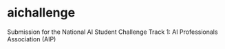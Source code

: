 # aichallenge
Submission for the National AI Student Challenge Track 1: AI Professionals Association (AIP)
